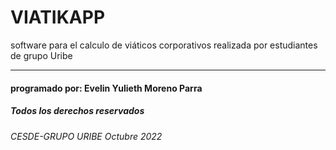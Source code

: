 # VIATIKAPP
software para el calculo de viáticos  corporativos realizada por estudiantes de grupo Uribe

***
#### programado por: Evelin Yulieth Moreno Parra
##### Todos los derechos reservados
###### CESDE-GRUPO URIBE Octubre 2022
